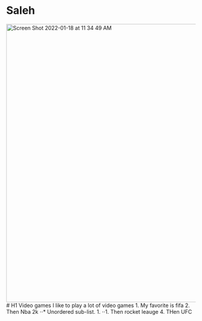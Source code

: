 # Saleh
 <img width="739" alt="Screen Shot 2022-01-18 at 11 34 49 AM" src="https://user-images.githubusercontent.com/97945984/149910285-e61d8461-0bf0-4f84-8726-5c0801b3383c.png">
 # H1 Video games 
 I like to play a lot of video games
 1. My favorite is fifa
2. Then Nba 2k 
⋅⋅* Unordered sub-list. 
1.
⋅⋅1. Then rocket leauge 
4. THen UFC


